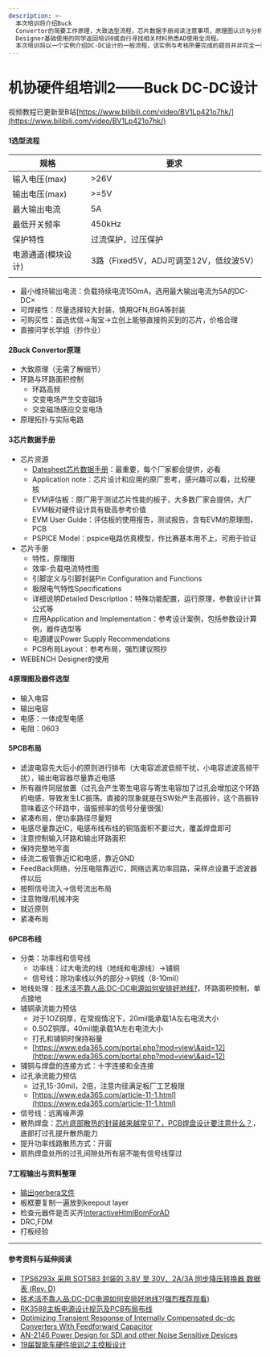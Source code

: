 ```yaml
---
description: >-
  本次培训将介绍Buck
  Convertor的简要工作原理，大致选型流程，芯片数据手册阅读注意事项，原理图认识与分析，为制作PCB打下理论基础。本次培训开始将进入EDA实操部分，请还未掌握Altium
  Designer基础使用的同学返回培训0或自行寻找相关材料熟悉AD使用全流程。 
  本次培训将以一个实例介绍DC-DC设计的一般流程，该实例与考核所要完成的题目并非完全一致，不同之处请同学们自行思考设计
---
```


# 机协硬件组培训2——Buck DC-DC设计

视频教程已更新至B站[https://www.bilibili.com/video/BV1Lp421o7hk/](https://www.bilibili.com/video/BV1Lp421o7hk/)

#### 1选型流程

| 规格         | 要求                          |
| ---------- | --------------------------- |
| 输入电压(max)  | >26V                        |
| 输出电压(max)  | >=5V                        |
| 最大输出电流     | 5A                          |
| 最低开关频率     | 450kHz                      |
| 保护特性       | 过流保护，过压保护                   |
| 电源通道(模块设计) | 3路（Fixed5V，ADJ可调至12V，低纹波5V） |
|            |                             |

* 最小维持输出电流：负载持续电流150mA，选用最大输出电流为5A的DC-DC×
* 可焊接性：尽量选择较大封装，慎用QFN,BGA等封装
* 可购买性：首选优信→淘宝→立创上能够直接购买到的芯片，价格合理
* 直接问学长学姐（抄作业）

#### 2Buck Convertor原理

* 大致原理（无需了解细节）
* 环路与环路面积控制
  * 环路高频
  * 交变电场产生交变磁场
  * 交变磁场感应交变电场
* 原理拓扑与实际电路

#### 3芯片数据手册

* 芯片资源
  * [Datesheet芯片数据手册](https://www.ti.com/product/TPS62933?keyMatch=TPS62933)：最重要，每个厂家都会提供，必看
  * Application note：芯片设计和应用的原厂思考，感兴趣可以看，比较硬核
  * EVM评估板：原厂用于测试芯片性能的板子，大多数厂家会提供，大厂EVM板对硬件设计具有极高参考价值
  * EVM User Guide：评估板的使用报告，测试报告，含有EVM的原理图，PCB
  * PSPICE Model：pspice电路仿真模型，作比赛基本用不上，可用于验证
* 芯片手册
  * 特性，原理图
  * 效率-负载电流特性图
  * 引脚定义与引脚封装Pin Configuration and Functions
  * 极限电气特性Specifications
  * 详细说明Detailed Description：特殊功能配置，运行原理，参数设计计算公式等
  * 应用Application and Implementation：参考设计案例，包括参数设计算例，器件选型等
  * 电源建议Power Supply Recommendations
  * PCB布局Layout：参考布局，强烈建议照抄
* WEBENCH Designer的使用

#### 4原理图及器件选型

* 输入电容
* 输出电容
* 电感：一体成型电感
* 电阻：0603

#### 5PCB布局

* 滤波电容先大后小的原则进行排布（大电容滤波低频干扰，小电容滤波高频干扰），输出电容器尽量靠近电感
* 所有器件同层放置（过孔会产生寄生电容与寄生电容加了过孔会增加这个环路的电感，导致发生LC振荡。直接的现象就是在SW处产生高振铃，这个高振铃意味着这个环路中，谐振频率的信号分量很强）
* 紧凑布局，使功率路径尽量短
* 电感尽量靠近IC，电感布线布线的铜箔面积不要过大，覆盖焊盘即可
* 注意控制输入环路和输出环路面积
* 保持完整地平面
* 续流二极管靠近IC和电感，靠近GND
* FeedBack网络，分压电阻靠近IC，网络远离功率回路，采样点设置于滤波器件以后
* 按照信号流入→信号流出布局
* 注意物理/机械冲突
* 就近原则
* 紧凑布局

#### 6PCB布线

* 分类：功率线和信号线
  * 功率线：过大电流的线（地线和电源线）→铺铜
  * 信号线：除功率线以外的部分→铜线（8-10mil）
* 地线处理：[技术活不靠人品:DC-DC电源如何安排好地线?](https://www.bilibili.com/video/BV1NK411R7bp/)，环路面积控制，单点接地
* 铺铜承流能力预估
  * 对于1OZ铜厚，在常规情况下，20mil能承载1A左右电流大小
  * 0.5OZ铜厚，40mil能承载1A左右电流大小
  * 打孔和铺铜时保持裕量
  * [https://www.eda365.com/portal.php?mod=view\&aid=12](https://www.eda365.com/portal.php?mod=view\&aid=12)
* 铺铜与焊盘的连接方式：十字连接和全连接
* 过孔承流能力预估
  * 过孔15-30mil，2倍，注意内径满足板厂工艺极限
  * [https://www.eda365.com/article-11-1.html](https://www.eda365.com/article-11-1.html)
* 信号线：远离噪声源
* 散热焊盘：[芯片底部散热的封装越来越常见了，PCB焊盘设计要注意什么？](https://www.bilibili.com/video/BV1og4y1k7s1/)，底部打过孔提升散热能力
* 提升功率线路散热方式：开窗
* 扇热焊盘处所的过孔间隙处所有层不能有信号线穿过

#### 7工程输出与资料整理

* [输出gerbera文件](https://blog.csdn.net/weixin\_44215265/article/details/104407634)
* 板框要复制一遍放到keepout layer
* 检查元器件是否买齐[InteractiveHtmlBomForAD](https://github.com/lianlian33/InteractiveHtmlBomForAD)
* DRC,FDM
* 打板经验

***

#### 参考资料与延伸阅读

* [TPS6293x 采用 SOT583 封装的 3.8V 至 30V、2A/3A 同步降压转换器 数据表 (Rev. D)](https://www.ti.com.cn/cn/lit/gpn/tps62933)
* [技术活不靠人品:DC-DC电源如何安排好地线?(强烈推荐观看)](https://www.bilibili.com/video/BV1NK411R7bp/)
* [RK3588主板电源设计规范及PCB布局布线](https://data.altium.com.cn/ui/core/index.html?mode=public\&shareto=#expl-tabl./SHARED/!2aDHFk0vnu29pC2DEPXAR/xIf7A0R9s1oYqYd5/1.%20Altium%20%E5%AE%98%E6%96%B9%E5%91%A8%E6%9C%AB%E7%9B%B4%E6%92%AD%E8%AF%BE%E4%BB%B6/%E3%80%90%E7%AC%AC%208%20%E8%B5%9B%E5%AD%A3%E3%80%912023%20%E5%AE%98%E6%96%B9%E7%9B%B4%E6%92%AD%E8%AF%BE%E4%BB%B6%EF%BC%8823.1.7%20-%2024.1.6%EF%BC%89/8%E5%B1%82RK3588%E4%B8%BB%E6%9D%BFPCB%E8%AE%BE%E8%AE%A1%20-%20%E9%83%91%E6%8C%AF%E5%AE%87/%E7%AC%AC%E4%BA%8C%E8%AF%BE%EF%BC%9A%E4%B8%BB%E6%9D%BF%E7%94%B5%E6%BA%90%E8%AE%BE%E8%AE%A1%E8%A7%84%E8%8C%83%E5%8F%8APCB%E5%B8%83%E5%B1%80%E5%B8%83%E7%BA%BF)
* [Optimizing Transient Response of Internally Compensated dc-dc Converters With Feedforward Capacitor](https://www.ti.com/cn/lit/an/slva289b/slva289b.pdf?ts=1706234275657)
* [AN-2146 Power Design for SDI and other Noise Sensitive Devices](https://www.ti.com/lit/pdf/snoa561)
* [19届智能车硬件培训之主控板设计](https://www.bilibili.com/video/BV1dm4y1G7qd/)
